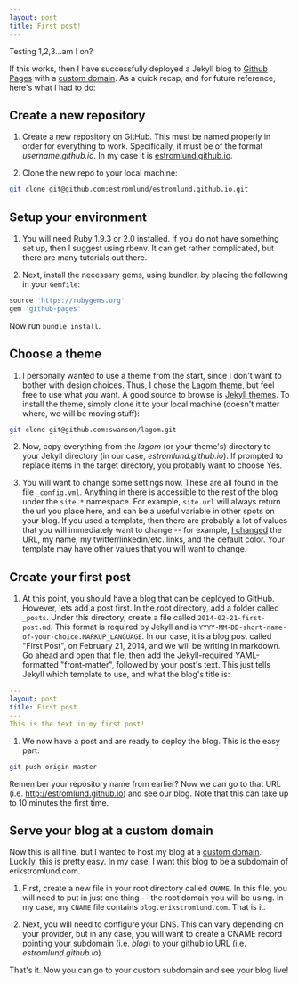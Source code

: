 ```yaml
---
layout: post
title: First post!
---
```

Testing 1,2,3...am I on?

If this works, then I have successfully deployed a Jekyll blog to [Github Pages](http://pages.github.com) with a
[custom domain](http://blog.erikstromlund.com). As
 a quick
 recap, and for future reference, here's what I had to do:

## Create a new repository
1. Create a new repository on GitHub. This must be named properly in order for everything to work. Specifically,
it must be of the format *username.github.io*. In my case it is [estromlund.github.io](http://estromlund.github.io).

2. Clone the new repo to your local machine:

 ```bash
 git clone git@github.com:estromlund/estromlund.github.io.git
 ```

## Setup your environment
1. You will need Ruby 1.9.3 or 2.0 installed. If you do not have something set up, then I suggest using rbenv. It can
 get rather complicated, but there are many tutorials out there.

2. Next, install the necessary gems, using bundler, by placing the following in your `Gemfile`:

 ```ruby
 source 'https://rubygems.org'
 gem 'github-pages'
 ```

Now run `bundle install`.

## Choose a theme
1. I personally wanted to use a theme from the start, since I don't want to bother with design choices. Thus, I
chose the [Lagom theme](https://github.com/swansom/lagom), but feel free to use what you want. A good source to
browse is [Jekyll themes](http://jekyllthemes.org). To install the theme, simply clone it to your local machine
(doesn't matter where, we will be moving stuff):

 ```bash
 git clone git@github.com:swanson/lagom.git
 ```

2. Now, copy everything from the *lagom* (or your theme's) directory to your Jekyll directory (in our case,
*estromlund.github.io*). If prompted to replace items in the target directory, you probably want to choose Yes.

3. You will want to change some settings now. These are all found in the file `_config.yml`. Anything in there is
accessible to the rest of the blog under the `site.*` namespace. For example, `site.url` will always return the url
you place here, and can be a useful variable in other spots on your blog. If you used a template,
then there are probably a lot of values that you will immediately want to change -- for example,
[I changed](https://github.com/estromlund/estromlund.github.com/blob/master/_config.yml) the URL,
my name, my twitter/linkedin/etc. links, and the default color. Your template may have other values that you will want to change.

## Create your first post
1. At this point, you should have a blog that can be deployed to GitHub. However, lets add a post first. In the root
directory, add a folder called `_posts`. Under this directory, create a file called `2014-02-21-first-post.md`. This
format is required by Jekyll and is `YYYY-MM-DD-short-name-of-your-choice.MARKUP_LANGUAGE`. In our case,
it is a blog post called "First Post", on February 21, 2014, and we will be writing in markdown. Go ahead and open
that file, then add the Jekyll-required YAML-formatted "front-matter", followed by your post's text. This just tells
Jekyll which template to use, and what the blog's title is:

 ```yaml
 ---
 layout: post
 title: First post
 ---
 This is the text in my first post!
```

1. We now have a post and are ready to deploy the blog. This is the easy part:

 ```bash
 git push origin master
 ```

Remember your repository name from earlier? Now we can go to that URL (i.e. http://estromlund.github.io) and see our
blog. Note that this can take up to 10 minutes the first time.

## Serve your blog at a custom domain
Now this is all fine, but I wanted to host my blog at a [custom domain](http://blog.erikstromlund.com). Luckily,
this is pretty easy. In my case, I want this blog to be a subdomain of erikstromlund.com.

1. First, create a new file in your root directory called `CNAME`. In this file, you will need to put in just one
thing -- the root domain you will be using. In my case, my `CNAME` file contains `blog.erikstromlund.com`. That is it.

1. Next, you will need to configure your DNS. This can vary depending on your provider, but in any case,
you will want to create a CNAME record pointing your subdomain (i.e. *blog*) to your github.io URL (i.e. *estromlund.github.io*).

That's it. Now you can go to your custom subdomain and see your blog live!

